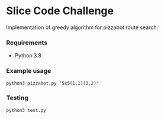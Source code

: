 # **Slice Code Challenge**

Implementation of greedy algorithm for pizzabot route search.

### Requirements

- Python 3.8

### Example usage

    python3 pizzabot.py "5x5(1,1)(2,2)"

### Testing

    python3 test.py
